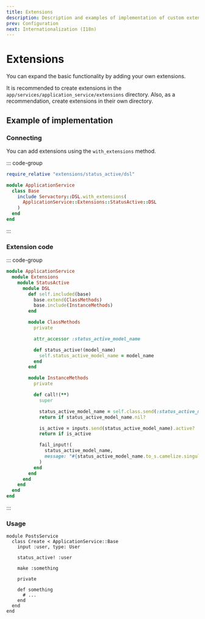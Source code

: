 ```yaml
---
title: Extensions
description: Description and examples of implementation of custom extensions
prev: Configuration
next: Internationalization (I18n)
---
```


# Extensions <Badge type="tip" text="Since 2.0.0" />

You can expand the basic functionality by adding your own extensions.

It is recommended to create extensions in the `app/services/application_service/extensions` directory.
Also, as a recommendation, create extensions in their own directory.

## Example of implementation

### Connecting

You can add extensions using the `with_extensions` method.

::: code-group

```ruby [app/services/application_service/base.rb]
require_relative "extensions/status_active/dsl"

module ApplicationService
  class Base
    include Servactory::DSL.with_extensions(
      ApplicationService::Extensions::StatusActive::DSL
    )
  end
end
```

:::

### Extension code

::: code-group

```ruby [app/services/application_service/extensions/status_active/dsl.rb]
module ApplicationService
  module Extensions
    module StatusActive
      module DSL
        def self.included(base)
          base.extend(ClassMethods)
          base.include(InstanceMethods)
        end

        module ClassMethods
          private

          attr_accessor :status_active_model_name

          def status_active!(model_name)
            self.status_active_model_name = model_name
          end
        end

        module InstanceMethods
          private

          def call!(**)
            super

            status_active_model_name = self.class.send(:status_active_model_name)
            return if status_active_model_name.nil?

            is_active = inputs.send(status_active_model_name).active?
            return if is_active

            fail_input!(
              status_active_model_name,
              message: "#{status_active_model_name.to_s.camelize.singularize} is not active"
            )
          end
        end
      end
    end
  end
end
```

:::

### Usage

```ruby{5}
module PostsService
  class Create < ApplicationService::Base
    input :user, type: User

    status_active! :user
    
    make :something
    
    private

    def something
      # ...
    end
  end
end
```
